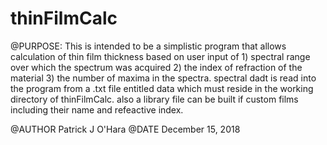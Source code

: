 # thinFilmCalc
@PURPOSE: This is intended to be a simplistic program that allows calculation of thin film thickness
based on user input of 1) spectral range over which the spectrum was acquired 2) the index of
refraction of the material 3) the number of maxima in the spectra. spectral dadt is read into
the program from a .txt file entitled data which must reside in the working directory of thinFilmCalc.
also a library file can be built if custom films including their name and refeactive index.

@AUTHOR Patrick J O'Hara
@DATE December 15, 2018
